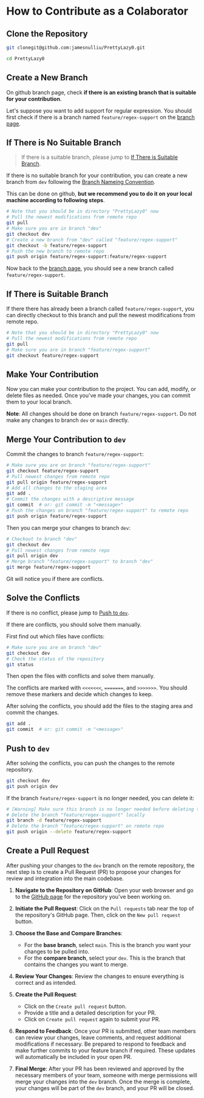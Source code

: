 # How to Contribute as a Colaborator

## Clone the Repository

```bash
git clonegit@github.com:jamesnulliu/PrettyLazy0.git

cd PrettyLazy0
```

## Create a New Branch

On github branch page, check **if there is an existing branch that is suitable for your contribution**. 

Let's suppose you want to add support for regular expression. You should first check if there is a branch named `feature/regex-support` on the [branch page](https://github.com/jamesnulliu/PrettyLazy0/branches).

## If There is No Suitable Branch

> If there is a suitable branch, please jump to [If There is Suitable Branch](#if-there-is-suitable-branch).

If there is no suitable branch for your contribution, you can create a new branch from `dev` following the [Branch Nameing Convention](./Branch_Naming_Convention.md).

This can be done on github, **but we recommend you to do it on your local machine according to following steps**.

```bash
# Note that you should be in directory "PrettyLazy0" now
# Pull the newest modifications from remote repo
git pull
# Make sure you are in branch "dev"
git checkout dev
# Create a new branch from "dev" called "feature/regex-support"
git checkout -b feature/regex-support
# Push the new branch to remote repo
git push origin feature/regex-support:feature/regex-support
```

Now back to the [branch page](https://github.com/jamesnulliu/PrettyLazy0/branches), you should see a new branch called `feature/regex-support`.

## If There is Suitable Branch

If there there has already been a branch called `feature/regex-support`, you can directly checkout to this branch and pull the newest modifications from remote repo.

```bash
# Note that you should be in directory "PrettyLazy0" now
# Pull the newest modifications from remote repo
git pull
# Make sure you are in branch "feature/regex-support"
git checkout feature/regex-support
```

## Make Your Contribution

Now you can make your contribution to the project. You can add, modify, or delete files as needed. Once you've made your changes, you can commit them to your local branch.

**Note**: All changes should be done on branch `feature/regex-support`. Do not make any changes to branch `dev` or `main` directly.

## Merge Your Contribution to `dev`

Commit the changes to branch `feature/regex-support`:

```bash
# Make sure you are on branch "feature/regex-support"
git checkout feature/regex-support
# Pull newest changes from remote repo
git pull origin feature/regex-support
# Add all changes to the staging area
git add .
# Commit the changes with a descriptive message
git commit  # or: git commit -m "<message>"
# Push the changes on branch "feature/regex-support" to remote repo
git push origin feature/regex-support
```

Then you can merge your changes to branch `dev`:

```bash
# Checkout to branch "dev"
git checkout dev
# Pull newest changes from remote repo
git pull origin dev
# Merge branch "feature/regex-support" to branch "dev"
git merge feature/regex-support
```

Git will notice you if there are conflicts.

## Solve the Conflicts

If there is no conflict, please jump to [Push to `dev`](#push-to-dev).

If there are conflicts, you should solve them manually. 

First find out which files have conflicts:

```bash
# Make sure you are on branch "dev"
git checkout dev
# Check the status of the repository
git status
```

Then open the files with conflicts and solve them manually. 

The conflicts are marked with `<<<<<<<`, `=======`, and `>>>>>>>`. You should remove these markers and decide which changes to keep.

After solving the conflicts, you should add the files to the staging area and commit the changes.

```bash
git add .
git commit  # or: git commit -m "<message>"
```

## Push to `dev`

After solving the conflicts, you can push the changes to the remote repository.

```bash
git checkout dev
git push origin dev
```

If the branch `feature/regex-support` is no longer needed, you can delete it:

```bash
# [Warning] Make sure this branch is no longer needed before deleting this branch
# Delete the branch "feature/regex-support" locally
git branch -d feature/regex-support
# Delete the branch "feature/regex-support" on remote repo
git push origin --delete feature/regex-support
```

## Create a Pull Request

After pushing your changes to the `dev` branch on the remote repository, the next step is to create a Pull Request (PR) to propose your changes for review and integration into the main codebase.

1. **Navigate to the Repository on GitHub**: Open your web browser and go to the [GitHub page](https://github.com/jamesnulliu/PrettyLazy0/) for the repository you've been working on.

2. **Initiate the Pull Request**: Click on the `Pull requests` tab near the top of the repository's GitHub page. Then, click on the `New pull request` button.

3. **Choose the Base and Compare Branches**: 
    - For the **base branch**, select `main`. This is the branch you want your changes to be pulled into.
    - For the **compare branch**, select your `dev`. This is the branch that contains the changes you want to merge.

4. **Review Your Changes**: Review the changes to ensure everything is correct and as intended.

5. **Create the Pull Request**: 
    - Click on the `Create pull request` button. 
    - Provide a title and a detailed description for your PR. 
    - Click on `Create pull request` again to submit your PR.

6. **Respond to Feedback**: Once your PR is submitted, other team members can review your changes, leave comments, and request additional modifications if necessary. Be prepared to respond to feedback and make further commits to your feature branch if required. These updates will automatically be included in your open PR.

7. **Final Merge**: After your PR has been reviewed and approved by the necessary members of your team, someone with merge permissions will merge your changes into the `dev` branch. Once the merge is complete, your changes will be part of the `dev` branch, and your PR will be closed.


